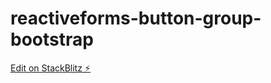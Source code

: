 # reactiveforms-button-group-bootstrap

[Edit on StackBlitz ⚡️](https://stackblitz.com/edit/reactiveforms-button-group-bootstrap)